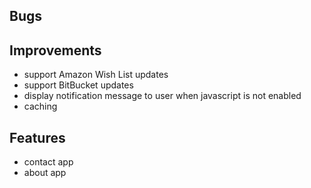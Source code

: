 ## Bugs ##

## Improvements ##

* support Amazon Wish List updates
* support BitBucket updates
* display notification message to user when javascript is not enabled
* caching

## Features ##

* contact app
* about app
